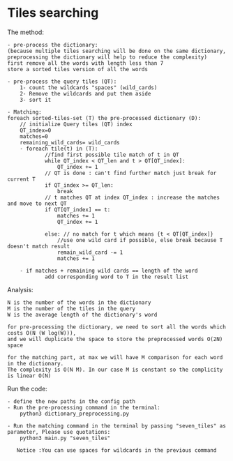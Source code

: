 # Tiles searching

The method:

    - pre-process the dictionary:
    (because multiple tiles searching will be done on the same dictionary, preprocessing the dictionary will help to reduce the complexity)
    first remove all the words with length less than 7
    store a sorted tiles version of all the words

    - pre-process the query tiles (QT):
        1- count the wildcards "spaces" (wild_cards)
        2- Remove the wildcards and put them aside
        3- sort it 

    - Matching:
    foreach sorted-tiles-set (T) the pre-processed dictionary (D):
        // initialize Query tiles (QT) index
        QT_index=0
        matches=0
        remaining_wild_cards= wild_cards
        - foreach tile(t) in (T):
                //find first possible tile match of t in QT
                while QT_index < QT_len and t > QT[QT_index]:
                    QT_index += 1
                // QT is done : can't find further match just break for current T
                if QT_index >= QT_len:
                    break
                // t matches QT at index QT_index : increase the matches and move to next QT
                if QT[QT_index] == t:
                    matches += 1
                    QT_index += 1

                else: // no match for t which means {t < QT[QT_index]}
                    //use one wild card if possible, else break because T doesn't match result
                    remain_wild_card -= 1
                    matches += 1

        - if matches + remaining wild cards == length of the word
                add corresponding word to T in the result list



Analysis:

    N is the number of the words in the dictionary
    M is the number of the tiles in the query
    W is the average length of the dictionary's word

    for pre-processing the dictionary, we need to sort all the words which costs O(N (W log(W))),
    and we will duplicate the space to store the preprocessed words O(2N) space

    for the matching part, at max we will have M comparison for each word in the dictionary.
    The complexity is O(N M). In our case M is constant so the complicity is linear O(N)



Run the code:

    - define the new paths in the config path
    - Run the pre-processing command in the terminal:
        python3 dictionary_preprocessing.py

    - Run the matching command in the terminal by passing "seven_tiles" as parameter, Please use quotations:
        python3 main.py "seven_tiles"

       Notice :You can use spaces for wildcards in the previous command


